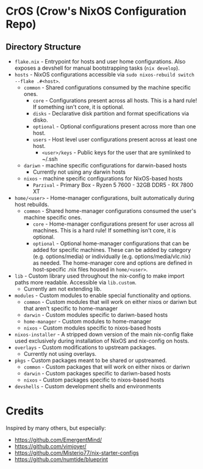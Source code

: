 # CrOS (Crow's NixOS Configuration Repo)

## Directory Structure

- `flake.nix` - Entrypoint for hosts and user home configurations. Also exposes
  a devshell for manual bootstrapping tasks (`nix develop`).
- `hosts` - NixOS configurations accessible via
  `sudo nixos-rebuild switch --flake .#<host>`.
  - `common` - Shared configurations consumed by the machine specific ones.
    - `core` - Configurations present across all hosts. This is a hard rule! If
      something isn't core, it is optional.
    - `disks` - Declarative disk partition and format specifications via disko.
    - `optional` - Optional configurations present across more than one host.
    - `users` - Host level user configurations present across at least one host.
      - `<user>/keys` - Public keys for the user that are symlinked to ~/.ssh
  - `dariwn` - machine specific configurations for darwin-based hosts
    - Currently not using any darwin hosts
  - `nixos` - machine specific configurations for NixOS-based hosts
    - `Parzival` - Primary Box - Ryzen 5 7600 - 32GB DDR5 - RX 7800 XT
- `home/<user>` - Home-manager configurations, built automatically during host
  rebuilds.
  - `common` - Shared home-manager configurations consumed the user's machine
    specific ones.
    - `core` - Home-manager configurations present for user across all machines.
      This is a hard rule! If something isn't core, it is optional.
    - `optional` - Optional home-manager configurations that can be added for
      specific machines. These can be added by category (e.g. options/media) or
      individually (e.g. options/media/vlc.nix) as needed. The home-manager core
      and options are defined in host-specific .nix files housed in
      `home/<user>`.
- `lib` - Custom library used throughout the nix-config to make import paths
  more readable. Accessible via `lib.custom`.
  - Currently am not extending lib.
- `modules` - Custom modules to enable special functionality and options.
  - `common` - Custom modules that will work on either nixos or dariwn but that
    aren't specific to home-manager
  - `darwin` - Custom modules specific to dariwn-based hosts
  - `home-manager` - Custom modules to home-manager
  - `nixos` - Custom modules specific to nixos-based hosts
- `nixos-installer` - A stripped down version of the main nix-config flake used
  exclusively during installation of NixOS and nix-config on hosts.
- `overlays` - Custom modifications to upstream packages.
  - Currently not using overlays.
- `pkgs` - Custom packages meant to be shared or upstreamed.
  - `common` - Custom packages that will work on either nixos or dariwn
  - `darwin` - Custom packages specific to dariwn-based hosts
  - `nixos` - Custom packages specific to nixos-based hosts
- `devshells` - Custom development shells and environments

# Credits

Inspired by many others, but especially:

- https://github.com/EmergentMind/
- https://github.com/vimjoyer/
- https://github.com/Misterio77/nix-starter-configs
- https://github.com/numtide/blueprint

